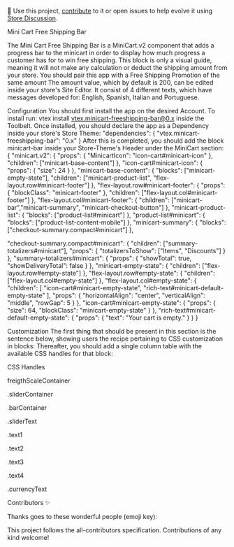 📢 Use this project, [contribute](https://github.com/vtex-apps/minicart-freeshipping-bar) to it or open issues to help evolve it using [Store Discussion](https://github.com/vtex-apps/store-discussion).

Mini Cart Free Shipping Bar



The Mini Cart Free Shipping Bar is a MiniCart.v2 component that adds a progress bar to the minicart in order to display how much progress a customer has for to win free shipping.
This block is only a visual guide, meaning it will not make any calculation or deduct the shipping amount from your store. You should pair this app with a Free Shipping Promotion of the same amount
The amount value, which by default is 200, can be edited inside your store's Site Editor.
It consist of 4 different texts, which have messages developed for: English, Spanish, Italian and Portuguese.

Configuration
You should first install the app on the desired Account. To install run: vtex install vtex.minicart-freeshipping-bar@0.x inside the Toolbelt.
Once installed, you should declare the app as a Dependency inside your store's Store Theme:
"dependencies": { 
    "vtex.minicart-freeshipping-bar": "0.x"
}
After this is completed, you should add the block minicart-bar inside your Store-Theme's Header under the MiniCart section:
{
  "minicart.v2": {
    "props": {
      "MinicartIcon": "icon-cart#minicart-icon"
    },
    "children": ["minicart-base-content"]
  },
  "icon-cart#minicart-icon": {
    "props": {
      "size": 24
    }
  },
  "minicart-base-content": {
    "blocks": ["minicart-empty-state"],
    "children": ["minicart-product-list", "flex-layout.row#minicart-footer"]
  },
  "flex-layout.row#minicart-footer": {
    "props": {
      "blockClass": "minicart-footer"
    },
    "children": ["flex-layout.col#minicart-footer"]
  },
  "flex-layout.col#minicart-footer": {
    "children": ["minicart-bar","minicart-summary", "minicart-checkout-button"]
  },
  "minicart-product-list": {
    "blocks": ["product-list#minicart"]
  },
  "product-list#minicart": {
    "blocks": ["product-list-content-mobile"]
  },
  "minicart-summary": {
    "blocks": ["checkout-summary.compact#minicart"]
  },

  "checkout-summary.compact#minicart": {
    "children": ["summary-totalizers#minicart"],
    "props": {
      "totalizersToShow": ["Items", "Discounts"]
    }
  },
  "summary-totalizers#minicart": {
    "props": {
      "showTotal": true,
      "showDeliveryTotal": false
    }
  },
  "minicart-empty-state": {
    "children": ["flex-layout.row#empty-state"]
  },
  "flex-layout.row#empty-state": {
    "children": ["flex-layout.col#empty-state"]
  },
  "flex-layout.col#empty-state": {
    "children": [
      "icon-cart#minicart-empty-state",
      "rich-text#minicart-default-empty-state"
    ],
    "props": {
      "horizontalAlign": "center",
      "verticalAlign": "middle",
      "rowGap": 5
    }
  },
  "icon-cart#minicart-empty-state": {
    "props": {
      "size": 64,
      "blockClass": "minicart-empty-state"
    }
  },
  "rich-text#minicart-default-empty-state": {
    "props": {
      "text": "Your cart is empty."
    }
  }
}

Customization
The first thing that should be present in this section is the sentence below, showing users the recipe pertaining to CSS customization in blocks:
Thereafter, you should add a single column table with the available CSS handles for that block:



CSS Handles




freigthScaleContainer


.sliderContainer


.barContainer


.sliderText


.text1


.text2


.text3


.text4


.currencyText




Contributors ✨

Thanks goes to these wonderful people (emoji key):






This project follows the all-contributors specification. Contributions of any kind welcome!